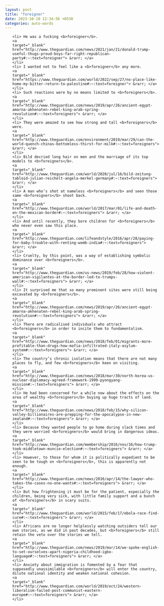 ```yaml
---
layout: post
title: "foreigner"
date: 2023-10-10 12:34:56 +0530
categories: auto-words
---
```

<ol>

    <li> He was a fucking <b>foreigner</b>.
    <a 
    target="_blank" 
    href="http://www.theguardian.com/news/2021/jan/21/donald-trump-useful-thugs-proud-boys-far-right-republican-party#:~:text=foreigner"> &rarr; </a>
    </li>
    <li> I wanted not to feel like a <b>foreigner</b> any more.
    <a 
    target="_blank" 
    href="https://www.theguardian.com/world/2022/sep/27/no-place-like-home-my-bitter-return-to-palestine#:~:text=foreigner"> &rarr; </a>
    </li>
    <li> Such reactions were by no means limited to <b>foreigners</b>.
    <a 
    target="_blank" 
    href="http://www.theguardian.com/news/2019/apr/26/ancient-egypt-amarna-akhenaten-rebel-king-arab-spring-revolution#:~:text=foreigners"> &rarr; </a>
    </li>
    <li> They were amazed to see how strong and tall <b>foreigners</b> were.
    <a 
    target="_blank" 
    href="http://www.theguardian.com/environment/2019/mar/29/can-the-world-quench-chinas-bottomless-thirst-for-milk#:~:text=foreigners"> &rarr; </a>
    </li>
    <li> Bild decried long hair on men and the marriage of its top models to <b>foreigners</b>.
    <a 
    target="_blank" 
    href="http://www.theguardian.com/world/2020/jul/16/bild-zeitung-tabloid-julian-reichelt-angela-merkel-germany#:~:text=foreigners"> &rarr; </a>
    </li>
    <li> A man who’s shot at nameless <b>foreigners</b> and seen those same <b>foreigners</b> shoot back.
    <a 
    target="_blank" 
    href="http://www.theguardian.com/world/2017/mar/01/life-and-death-on-the-mexican-border#:~:text=foreigners"> &rarr; </a>
    </li>
    <li> And until recently, they bore children for <b>foreigners</b> who never even saw this place.
    <a 
    target="_blank" 
    href="http://www.theguardian.com/lifeandstyle/2016/apr/28/paying-for-baby-trouble-with-renting-womb-india#:~:text=foreigners"> &rarr; </a>
    </li>
    <li> Cruelty, by this point, was a way of establishing symbolic dominance over <b>foreigners</b>.
    <a 
    target="_blank" 
    href="http://www.theguardian.com/us-news/2019/feb/28/how-violent-american-vigilantes-at-the-border-led-to-trumps-wall#:~:text=foreigners"> &rarr; </a>
    </li>
    <li> It surprised me that so many prominent sites were still being excavated by <b>foreigners</b>.
    <a 
    target="_blank" 
    href="http://www.theguardian.com/news/2019/apr/26/ancient-egypt-amarna-akhenaten-rebel-king-arab-spring-revolution#:~:text=foreigners"> &rarr; </a>
    </li>
    <li> There are radicalised individuals who attract <b>foreigners</b> in order to incite them to fundamentalism.
    <a 
    target="_blank" 
    href="http://www.theguardian.com/news/2018/feb/01/migrants-more-profitable-than-drugs-how-mafia-infiltrated-italy-asylum-system#:~:text=foreigners"> &rarr; </a>
    </li>
    <li> The country’s chronic isolation means that there are not many places to fly, and few <b>foreigners</b> keen on visiting.
    <a 
    target="_blank" 
    href="http://www.theguardian.com/news/2018/mar/30/north-korea-us-nuclear-diplomacy-agreed-framework-1999-pyongyang-mission#:~:text=foreigners"> &rarr; </a>
    </li>
    <li> He had been concerned for a while now about the effects on the area of wealthy <b>foreigners</b> buying up huge tracts of land.
    <a 
    target="_blank" 
    href="http://www.theguardian.com/news/2018/feb/15/why-silicon-valley-billionaires-are-prepping-for-the-apocalypse-in-new-zealand#:~:text=foreigners"> &rarr; </a>
    </li>
    <li> Because they wanted people to go home during slack times and they were worried <b>foreigners</b> would bring in dangerous ideas.
    <a 
    target="_blank" 
    href="http://www.theguardian.com/membership/2016/nov/16/how-trump-took-middletown-muncie-election#:~:text=foreigners"> &rarr; </a>
    </li>
    <li> However, to those for whom it is politically expedient to be seen to be tough on <b>foreigners</b>, this is apparently not enough.
    <a 
    target="_blank" 
    href="http://www.theguardian.com/news/2016/apr/14/the-lawyer-who-takes-the-cases-no-one-wants#:~:text=foreigners"> &rarr; </a>
    </li>
    <li> But how frightening it must be for the patient, especially the children, being very sick, with little family support and a bunch of <b>foreigners</b> in scary suits.
    <a 
    target="_blank" 
    href="http://www.theguardian.com/world/2015/feb/17/ebola-race-find-cure#:~:text=foreigners"> &rarr; </a>
    </li>
    <li> Africans are no longer helplessly watching outsiders tell our own stories, as we did in past decades, but <b>foreigners</b> still retain the veto over the stories we tell.
    <a 
    target="_blank" 
    href="http://www.theguardian.com/news/2019/mar/14/we-spoke-english-to-set-ourselves-apart-nigeria-childhood-igbo-language#:~:text=foreigners"> &rarr; </a>
    </li>
    <li> Anxiety about immigration is fomented by a fear that supposedly unassimilable <b>foreigners</b> will enter the country, dilute national identity and weaken national cohesion.
    <a 
    target="_blank" 
    href="http://www.theguardian.com/world/2019/oct/24/western-liberalism-failed-post-communist-eastern-europe#:~:text=foreigners"> &rarr; </a>
    </li>